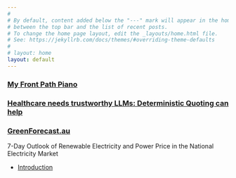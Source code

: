 ```yaml
---
#
# By default, content added below the "---" mark will appear in the home page
# between the top bar and the list of recent posts.
# To change the home page layout, edit the _layouts/home.html file.
# See: https://jekyllrb.com/docs/themes/#overriding-theme-defaults
#
# layout: home
layout: default
---
```


### [My Front Path Piano](/front-path-piano)

### [Healthcare needs trustworthy LLMs: Deterministic Quoting can help](/deterministic-quoting)

### [GreenForecast.au](http://greenforecast.au)
7-Day Outlook of Renewable Electricity and Power Price in the National Electricity Market
- [Introduction](/greenforecast)
